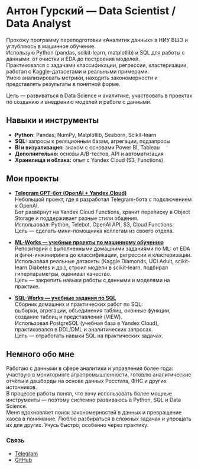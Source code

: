 # Антон Гурский — Data Scientist / Data Analyst  

Прохожу программу переподготовки «Аналитик данных» в НИУ ВШЭ и углубляюсь в машинное обучение.  
Использую Python (pandas, scikit-learn, matplotlib) и SQL для работы с данными: от очистки и EDA до построения моделей.  
Практиковался с задачами классификации, регрессии, кластеризации, работал с Kaggle-датасетами и реальными примерами.  
Умею анализировать метрики, находить закономерности и представлять результаты в понятной форме.  

Цель — развиваться в Data Science и аналитике, участвовать в проектах по созданию и внедрению моделей и работе с данными.  



## Навыки и инструменты
- **Python:** Pandas, NumPy, Matplotlib, Seaborn, Scikit-learn  
- **SQL:** запросы к реляционным базам, агрегации, подзапросы  
- **BI и визуализация:** знаком с основами Power BI, Tableau  
- **Дополнительно:** основы A/B-тестов, API и автоматизация  
- **Хранилища и облака:** опыт с Yandex Cloud (S3, Functions)  


## Мои проекты
- **[Telegram GPT-бот (OpenAI + Yandex.Cloud)](https://github.com/antgursky/telegram_bot_api_gpt)**  
  Небольшой проект, где я разработал Telegram-бота с подключением к OpenAI.  
  Бот развёрнут на Yandex Cloud Functions, хранит переписку в Object Storage и поддерживает разные стили общения.  
  Использовал: Python, Telebot, OpenAI API, S3, Cloud Functions.  
  Цель — сделать мини-помощника коллегам из своего отдела.

- **[ML-Works — учебные проекты по машинному обучению](https://github.com/antgursky/ML-Works)**  
  Репозиторий с выполненными домашними заданиями по ML: от EDA и фичи-инжиниринга до классификации, регрессии и кластеризации.  
  Использовал реальные датасеты (Kaggle Diamonds, UCI Adult, scikit-learn Diabetes и др.), строил модели в scikit-learn, подбирал гиперпараметры, оценивал качество.  
  Цель — закрепить навыки работы с данными и моделями на практике.

- **[SQL-Works — учебные задания по SQL](https://github.com/antgursky/SQL-Works)**  
  Сборник домашних и практических работ по SQL:  
  выборки, агрегации, объединения таблиц, оконные функции, создание таблиц и представлений (VIEW).  
  Использовал PostgreSQL (учебная база в Yandex Cloud), практиковался в DDL/DML и аналитических запросах.  
  Цель — отработать навыки SQL на практических задачах.



## Немного обо мне
Работаю с данными в сфере аналитики и управления более года: участвую в мониторинге агропромышленности, готовлю аналитические отчёты и дашборды на основе данных Росстата, ФНС и других источников.  
В процессе работы понял, что хочу использовать более мощные инструменты — поэтому системно развиваюсь в Python, SQL и Data Science.  
Меня вдохновляет поиск закономерностей в данных и превращение хаоса в понимание. Люблю разбираться в сложных задачах и упрощать их для других. Учусь быстро, особенно через практику.





###  Связь

- [Telegram](https://t.me/anton_gurskiy)  
- [GitHub](https://github.com/antgursky)  

